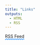 ```yaml
---
title: "Links"
outputs:
  - HTML
  - RSS
---
```

<a href="https://krabf.com/links/index.xml/" style="text-decoration: underline wavy #007AFC;">RSS Feed</a>
